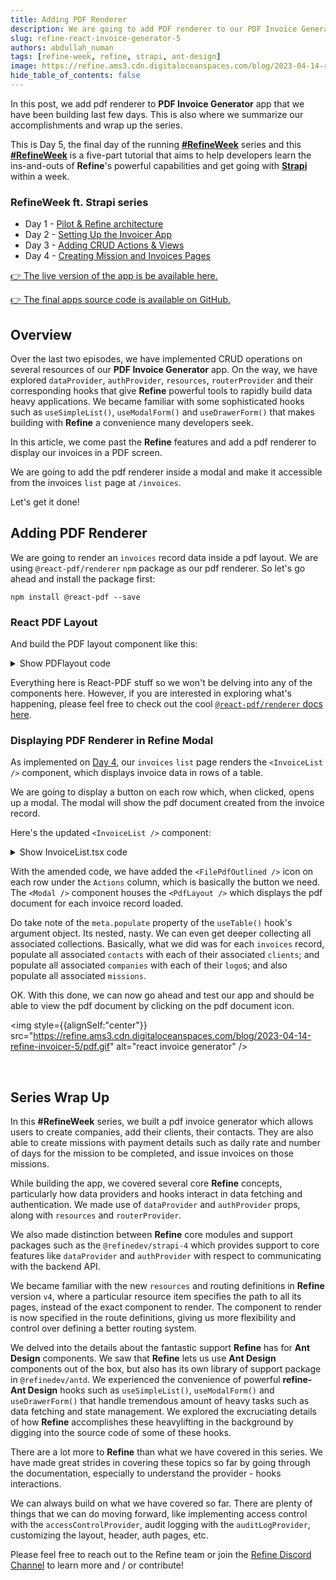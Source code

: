 ```yaml
---
title: Adding PDF Renderer
description: We are going to add PDF renderer to our PDF Invoice Generator app that we have been building last few days. This is also where we summarize our accomplishments and wrap up the series.
slug: refine-react-invoice-generator-5
authors: abdullah_numan
tags: [refine-week, refine, strapi, ant-design]
image: https://refine.ams3.cdn.digitaloceanspaces.com/blog/2023-04-14-refine-invoicer-5/social.png
hide_table_of_contents: false
---
```


In this post, we add pdf renderer to **PDF Invoice Generator** app that we have been building last few days. This is also where we summarize our accomplishments and wrap up the series.

This is Day 5, the final day of the running [**#RefineWeek**](https://refine.dev/week-of-refine-strapi/) series and this [**#RefineWeek**](https://refine.dev/week-of-refine-strapi/) is a five-part tutorial that aims to help developers learn the ins-and-outs of **Refine**'s powerful capabilities and get going with [**Strapi**](https://strapi.io/) within a week.

### RefineWeek ft. Strapi series

- Day 1 - [Pilot & Refine architecture](https://refine.dev/blog/refine-react-invoice-generator-1/)
- Day 2 - [Setting Up the Invoicer App](https://refine.dev/blog/refine-react-invoice-generator-2/)
- Day 3 - [Adding CRUD Actions & Views](https://refine.dev/blog/refine-react-invoice-generator-3/)
- Day 4 - [Creating Mission and Invoices Pages](https://refine.dev/blog/refine-react-invoice-generator-4/)

[👉 The live version of the app is be available here.](https://invoice-generator.refine.dev/)

[👉 The final apps source code is available on GitHub.](https://github.com/refinedev/refine/tree/main/examples/refine-week-invoice-generator)

## Overview

Over the last two episodes, we have implemented CRUD operations on several resources of our **PDF Invoice Generator** app. On the way, we have explored `dataProvider`, `authProvider`, `resources`, `routerProvider` and their corresponding hooks that give **Refine** powerful tools to rapidly build data heavy applications. We became familiar with some sophisticated hooks such as `useSimpleList()`, `useModalForm()` and `useDrawerForm()` that makes building with **Refine** a convenience many developers seek.

In this article, we come past the **Refine** features and add a pdf renderer to display our invoices in a PDF screen.

We are going to add the pdf renderer inside a modal and make it accessible from the invoices `list` page at `/invoices`.

Let's get it done!

## Adding PDF Renderer

We are going to render an `invoices` record data inside a pdf layout. We are using `@react-pdf/renderer` `npm` package as our pdf renderer. So let's go ahead and install the package first:

```npm
npm install @react-pdf --save
```

### React PDF Layout

And build the PDF layout component like this:

<details>
<summary>Show PDFlayout code</summary>
<p>

```tsx title="src/components/pd/pdfLayout.tsx"
import {
  Document,
  Image,
  Page,
  StyleSheet,
  View,
  Text,
  PDFViewer,
} from "@react-pdf/renderer";
import { IInvoice } from "interfaces";
import { API_URL } from "../../constants";

type PdfProps = {
  record: IInvoice | undefined;
};

export const PdfLayout: React.FC<PdfProps> = ({ record }) => {
  const subtotal =
    record?.missions.reduce((prev, cur) => {
      return prev + cur?.day * cur?.daily_rate;
    }, 0) ?? 0;

  return (
    <PDFViewer style={styles.viewer}>
      <Document>
        <Page style={styles.page} size="A4">
          <View>
            <Image
              src={API_URL + record?.company?.logo?.url}
              style={{ width: "120px", height: "auto" }}
            />
            <View style={styles.invoiceTextNumberContainer}>
              <Text
                style={styles.invoiceText}
              >{`Invoice: Invoice_#${record?.id}${record?.name}`}</Text>
              <Text
                style={styles.invoiceId}
              >{`Invoice ID: INVOICE_#${record?.id}`}</Text>
            </View>
          </View>
          <View style={styles.dividerLG} />

          <View style={styles.invoiceForFromContainer}>
            <View style={styles.invoiceFor}>
              <Text style={styles.invoiceForFromTitle}>invoice For:</Text>
              <View>
                <Text style={styles.invoiceForFromText}>
                  {record?.contact?.client?.name}
                </Text>
                <Text style={styles.invoiceForFromText}>
                  {record?.contact?.first_name}
                </Text>
                <Text style={styles.invoiceForFromText}>
                  {record?.contact?.last_name}
                </Text>
                <Text style={styles.invoiceForFromText}>
                  {record?.contact?.email}
                </Text>
              </View>
            </View>

            <View style={styles.invoiceFrom}>
              <Text style={styles.invoiceForFromTitle}>From:</Text>
              <View>
                <Text style={styles.invoiceForFromText}>
                  {record?.company.name}
                </Text>
                <Text style={styles.invoiceForFromText}>
                  {record?.company.city}
                </Text>
                <Text style={styles.invoiceForFromText}>
                  {record?.company.address}, {record?.company.country}
                </Text>
              </View>
              <View style={styles.dividerSM} />
              <View>
                <Text
                  style={styles.invoiceForFromText}
                >{`Invoice ID: ${record?.id}`}</Text>
                <Text
                  style={styles.invoiceForFromText}
                >{`Invoice Custom ID: ${record?.custom_id}`}</Text>
                <Text
                  style={styles.invoiceForFromText}
                >{`Invoice Date: ${record?.date}`}</Text>
              </View>
            </View>
          </View>

          <View style={styles.table}>
            <View style={styles.tableHeader}>
              <Text style={[styles.tableHeaderItem, { width: "40%" }]}>
                Mission
              </Text>
              <Text style={[styles.tableHeaderItem, { width: "20%" }]}>
                Day
              </Text>
              <Text style={[styles.tableHeaderItem, { width: "20%" }]}>
                Day Rate
              </Text>
              <Text style={[styles.tableHeaderItem, { width: "20%" }]}>
                Total
              </Text>
            </View>
            {record?.missions.map((item) => {
              return (
                <View key={item.id} style={styles.tableRow}>
                  <Text style={[styles.tableCol, { width: "40%" }]}>
                    {item.mission}
                  </Text>
                  <Text style={[styles.tableCol, { width: "20%" }]}>
                    {item?.day}
                  </Text>
                  <Text style={[styles.tableCol, { width: "20%" }]}>
                    {item?.daily_rate}
                  </Text>
                  <Text style={[styles.tableCol, { width: "20%" }]}>
                    {item?.daily_rate * item?.day}
                  </Text>
                </View>
              );
            })}
          </View>

          <View style={styles.signatureTotalContainer}>
            <View style={styles.signatureContainer}>
              <Text style={styles.signatureText}>
                Signature: ________________
              </Text>
              <Text style={styles.signatureText}>
                Date: {record?.date.toString()}
              </Text>
            </View>

            <View style={styles.totalContainer}>
              <Text style={styles.totalText}>SUBTOTAL: {subtotal}</Text>
              <Text style={styles.totalText}>
                Discount(%): {record?.discount}
              </Text>
              <Text style={styles.totalText}>Tax(%): {record?.tax}</Text>
              <Text style={styles.totalText}>
                Total($):
                {subtotal +
                  (subtotal * (record?.tax as number)) / 100 -
                  (subtotal * (record?.discount as number)) / 100}
              </Text>
            </View>
          </View>
          <View style={styles.footer}>
            <Text style={styles.footerText}>{record?.company.city}</Text>
            <Text style={styles.footerText}>
              {record?.company.address}, {record?.company.country}
            </Text>
          </View>
        </Page>
      </Document>
    </PDFViewer>
  );
};

const styles = StyleSheet.create({
  viewer: {
    paddingTop: 32,
    width: "100%",
    height: "80vh",
    border: "none",
  },
  page: {
    display: "flex",
    padding: "0.4in 0.4in",
    fontSize: 12,
    color: "#333",
    backgroundColor: "#fff",
  },
  invoiceTextNumberContainer: {
    display: "flex",
    flexDirection: "row",
    alignItems: "center",
    justifyContent: "space-between",
  },
  invoiceText: {
    color: "#3aabf0",
  },
  invoiceId: {
    textAlign: "center",
  },
  invoiceForFromContainer: {
    display: "flex",
    flexDirection: "row",
    justifyContent: "space-between",
  },
  invoiceForFromTitle: {
    marginBottom: 24,
  },
  invoiceFor: {
    flex: 1.5,
  },
  invoiceFrom: {
    flex: 1,
  },
  invoiceForFromText: {
    color: "#787878",
    lineHeight: 1.5,
  },
  dividerSM: {
    width: "100%",
    height: 1,
    marginTop: 12,
    marginBottom: 12,
    backgroundColor: "#e5e5e5",
  },
  dividerLG: {
    width: "100%",
    height: 1,
    marginTop: 40,
    marginBottom: 40,
    backgroundColor: "#e5e5e5",
  },
  table: {
    marginTop: 32,
  },
  tableHeader: {
    display: "flex",
    flexDirection: "row",
    textAlign: "center",
  },
  tableHeaderItem: {
    paddingVertical: 8,
    border: "1px solid #000",
    borderBottom: "none",
  },
  tableRow: {
    display: "flex",
    flexDirection: "row",
  },
  tableCol: {
    paddingVertical: 8,
    paddingHorizontal: 4,
    border: "1px solid #000",
  },
  signatureTotalContainer: {
    display: "flex",
    flexDirection: "row",
    justifyContent: "space-between",
    marginTop: 32,
  },
  signatureContainer: {},
  totalContainer: {},
  signatureText: {
    marginTop: 32,
  },
  totalText: {
    marginTop: 16,
  },
  footer: {
    borderTop: "1px solid #e5e5e5",
    paddingTop: 8,
    marginTop: "auto",
  },
  footerText: {
    color: "#787878",
    lineHeight: 1.5,
  },
});
```

</p>
</details>

Everything here is React-PDF stuff so we won't be delving into any of the components here. However, if you are interested in exploring what's happening, please feel free to check out the cool [`@react-pdf/renderer` docs here](https://react-pdf.org/components).

### Displaying PDF Renderer in Refine Modal

As implemented on [Day 4](https://refine.dev/blog/refine-react-invoice-generator-4/), our `invoices` `list` page renders the `<InvoiceList />` component, which displays invoice data in rows of a table.

We are going to display a button on each row which, when clicked, opens up a modal. The modal will show the pdf document created from the invoice record.

Here's the updated `<InvoiceList />` component:

<details>
<summary>Show InvoiceList.tsx code</summary>
<p>

```tsx title="src/pages/invoices/list.tsx"
import { useState } from "react";
import { useModal } from "@refinedev/core";
import {
  List,
  useTable,
  DateField,
  TagField,
  EmailField,
  DeleteButton,
  EditButton,
} from "@refinedev/antd";

// It is recommended to use explicit import as seen below to reduce bundle size.
// import { IconName } from "@ant-design/icons";
import * as Icons from "@ant-design/icons";

import { Table, Space, Button, Modal } from "antd";

import { IInvoice, IMission } from "interfaces";
import { PdfLayout } from "components/pdf";

const { FilePdfOutlined } = Icons;

export const InvoiceList: React.FC = () => {
  const [record, setRecord] = useState<IInvoice>();

  const { tableProps } = useTable<IInvoice>({
    meta: {
      populate: {
        contact: { populate: ["client"] },
        company: { populate: ["logo"] },
        missions: "*",
      },
    },
  });

  const { show, visible, close } = useModal();

  return (
    <>
      <List>
        <Table {...tableProps}>
          <Table.Column dataIndex="id" title="ID" />
          <Table.Column<IInvoice>
            dataIndex="name"
            title="Invoice Name"
            render={(_, record) => {
              return `Invoice_#${record.id}${record?.name}`;
            }}
          />
          <Table.Column<IInvoice>
            dataIndex="date"
            title="Invoice Date"
            render={(value) => <DateField format="LL" value={value} />}
          />
          <Table.Column dataIndex={["company", "name"]} title="Company" />
          <Table.Column
            dataIndex={"missions"}
            title="Missions"
            render={(value) => {
              return value.map((item: IMission) => {
                return (
                  <TagField key={item?.id} color="blue" value={item?.mission} />
                );
              });
            }}
          />
          <Table.Column
            dataIndex="discount"
            title="Discount(%)"
            render={(value) => <TagField color="blue" value={value} />}
          />
          <Table.Column
            dataIndex="tax"
            title="Tax(%)"
            render={(value) => <TagField color="cyan" value={value} />}
          />
          <Table.Column dataIndex="custom_id" title="Custom Invoice ID" />

          <Table.Column
            dataIndex={["contact", "email"]}
            title="Contact"
            render={(value) => <EmailField value={value} />}
          />
          <Table.Column<IInvoice>
            title="Actions"
            dataIndex="actions"
            render={(_, record) => {
              return (
                <Space>
                  <EditButton hideText size="small" recordItemId={record?.id} />
                  <DeleteButton
                    hideText
                    size="small"
                    recordItemId={record?.id}
                  />
                  {record.company && (
                    <Button
                      size="small"
                      icon={<FilePdfOutlined />}
                      onClick={() => {
                        setRecord(record);
                        show();
                      }}
                    />
                  )}
                </Space>
              );
            }}
          />
        </Table>
      </List>
      <Modal visible={visible} onCancel={close} width="80%" footer={null}>
        <PdfLayout record={record} />
      </Modal>
    </>
  );
};
```

</p>
</details>

With the amended code, we have added the `<FilePdfOutlined />` icon on each row under the `Actions` column, which is basically the button we need. The `<Modal />` component houses the `<PdfLayout />` which displays the pdf document for each invoice record loaded.

Do take note of the `meta.populate` property of the `useTable()` hook's argument object. Its nested, nasty. We can even get deeper collecting all associated collections. Basically, what we did was for each `invoices` record, populate all associated `contacts` with each of their associated `clients`; and populate all associated `companies` with each of their `logo`s; and also populate all associated `missions`.

OK. With this done, we can now go ahead and test our app and should be able to view the pdf document by clicking on the pdf document icon.

<img style={{alignSelf:"center"}} src="https://refine.ams3.cdn.digitaloceanspaces.com/blog/2023-04-14-refine-invoicer-5/pdf.gif" alt="react invoice generator" />

<br />

## Series Wrap Up

In this **#RefineWeek** series, we built a pdf invoice generator which allows users to create companies, add their clients, their contacts. They are also able to create missions with payment details such as daily rate and number of days for the mission to be completed, and issue invoices on those missions.

While building the app, we covered several core **Refine** concepts, particularly how data providers and hooks interact in data fetching and authentication. We made use of `dataProvider` and `authProvider` props, along with `resources` and `routerProvider`.

We also made distinction between **Refine** core modules and support packages such as the `@refinedev/strapi-4` which provides support to core features like `dataProvider` and `authProvider` with respect to communicating with the backend API.

We became familiar with the new `resources` and routing definitions in **Refine** version `v4`, where a particular resource item specifies the path to all its pages, instead of the exact component to render. The component to render is now specified in the route definitions, giving us more flexibility and control over defining a better routing system.

We delved into the details about the fantastic support **Refine** has for **Ant Design** components. We saw that **Refine** lets us use **Ant Design** components out of the box, but also has its own library of support package in `@refinedev/antd`. We experienced the convenience of powerful **refine-Ant Design** hooks such as `useSimpleList()`, `useModalForm()` and `useDrawerForm()` that handle tremendous amount of heavy tasks such as data fetching and state management. We explored the excruciating details of how **Refine** accomplishes these heavylifting in the background by digging into the source code of some of these hooks.

There are a lot more to **Refine** than what we have covered in this series. We have made great strides in covering these topics so far by going through the documentation, especially to understand the provider - hooks interactions.

We can always build on what we have covered so far. There are plenty of things that we can do moving forward, like implementing access control with the `accessControlProvider`, audit logging with the `auditLogProvider`, customizing the layout, header, auth pages, etc.

Please feel free to reach out to the Refine team or join the [Refine Discord Channel](https://discord.gg/refine) to learn more and / or contribute!
